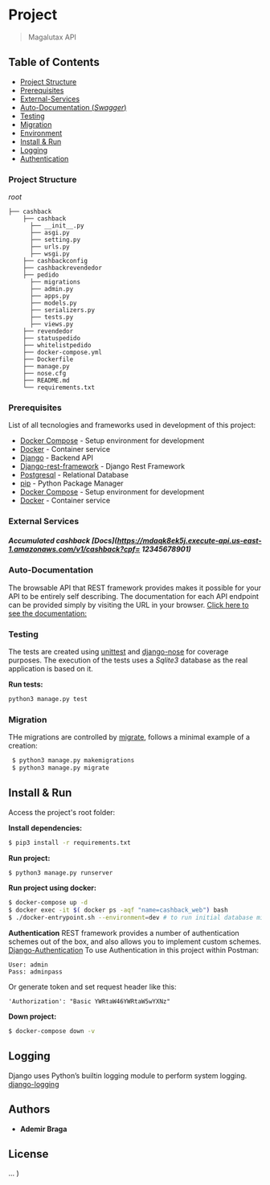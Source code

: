# Project
> Magalutax API

## Table of Contents
* [Project Structure](#project-structure)
* [Prerequisites](#prerequisites)
* [External-Services](#external-services)
* [Auto-Documentation (_Swagger_)](#auto-Documentation-(_Swagger_))
* [Testing](#testing)
* [Migration](#migration)
* [Environment](#environment)
* [Install & Run](#install)
* [Logging](#logging)
* [Authentication](#authentication)


### Project Structure

*root*
```
├── cashback
    ├── cashback
      ├── __init__.py
      ├── asgi.py
      ├── setting.py
      ├── urls.py
      ├── wsgi.py
    ├── cashbackconfig
    ├── cashbackrevendedor    
    ├── pedido
      ├── migrations
      ├── admin.py
      ├── apps.py
      ├── models.py
      ├── serializers.py
      ├── tests.py
      ├── views.py
    ├── revendedor
    ├── statuspedido
    ├── whitelistpedido
    ├── docker-compose.yml
    ├── Dockerfile
    ├── manage.py
    ├── nose.cfg
    ├── README.md
    └── requirements.txt
```

### Prerequisites

List of all tecnologies and frameworks used in development of this project:

* [Docker Compose](https://docs.docker.com/compose/) - Setup environment for development
* [Docker](https://www.docker.com/) - Container service
* [Django](https://www.djangoproject.com) - Backend API
* [Django-rest-framework](https://www.django-rest-framework.org) - Django Rest Framework
* [Postgresql](https://www.postgresql.org) - Relational Database
* [pip](https://pypi.org/project/pip/) - Python Package Manager
* [Docker Compose](https://docs.docker.com/compose/) - Setup environment for development
* [Docker](https://www.docker.com/) - Container service



### External Services
##### Accumulated cashback [Docs](https://mdaqk8ek5j.execute-api.us-east-1.amazonaws.com/v1/cashback?cpf= 12345678901)



### Auto-Documentation

The browsable API that REST framework provides makes it possible for your API to be entirely self describing. The documentation for each API endpoint can be provided simply by visiting the URL in your browser.
[Click here to see the documentation:](http://localhost:8000)


### Testing

The tests are created using [unittest](https://docs.python.org/3/library/unittest.html#module-unittest) and [django-nose](https://django-testing-docs.readthedocs.io/en/latest/coverage.html) for coverage purposes.
The execution of the tests uses a _Sqlite3_ database as the real application is based on it. 

**Run tests:**

```sh
python3 manage.py test
```

### Migration

THe migrations are controlled by [migrate](https://docs.djangoproject.com/en/3.1/topics/migrations/), follows a minimal example of a creation:

```bash
 $ python3 manage.py makemigrations
 $ python3 manage.py migrate
```

## Install & Run

Access the project's root folder:

**Install dependencies:**

```sh
$ pip3 install -r requirements.txt
```

**Run project:**

```sh
$ python3 manage.py runserver
```
**Run project using docker:**

```sh
$ docker-compose up -d
$ docker exec -it $( docker ps -aqf "name=cashback_web") bash
$ ./docker-entrypoint.sh --environment=dev # to run initial database migrations and create super user
```

**Authentication**
REST framework provides a number of authentication schemes out of the box, and also allows you to implement custom schemes.
[Django-Authentication](https://www.django-rest-framework.org/api-guide/authentication/)
To use Authentication in this project within Postman:
```
User: admin
Pass: adminpass
```
Or generate token and set request header like this:
```
'Authorization': "Basic YWRtaW46YWRtaW5wYXNz"
``` 


**Down project:**

```sh
$ docker-compose down -v
```
## Logging
Django uses Python’s builtin logging module to perform system logging. [django-logging](https://docs.djangoproject.com/en/3.1/topics/logging/)

## Authors

* **Ademir Braga**

## License

...
)